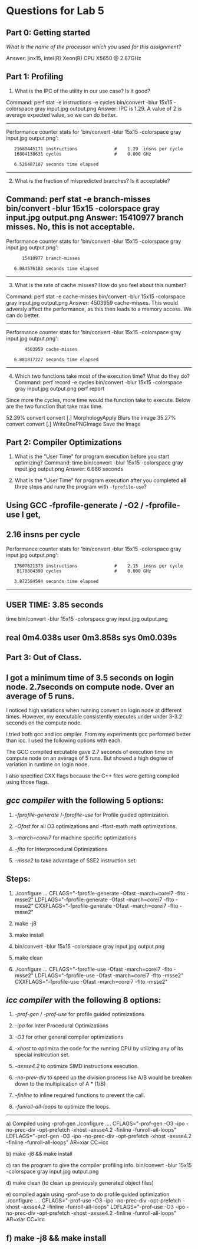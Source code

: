 # Questions for Lab 5


## Part 0: Getting started

*What is the name of the processor which you used for this assignment?*

Answer: jinx15, Intel(R) Xeon(R) CPU X5650 @ 2.67GHz




Part 1: Profiling
---------------------

1. What is the IPC of the utility in our use case? Is it good?

Command:	perf stat -e instructions -e cycles bin/convert -blur 15x15 -colorspace gray input.jpg output.png
Answer: IPC is 1.29. A value of 2 is average expected value, so we can do better.

------------------------------------------------------------------------------------------------
 Performance counter stats for 'bin/convert -blur 15x15 -colorspace gray input.jpg output.png':

       21680445171 instructions              #    1.29  insns per cycle        
       16804138631 cycles                    #    0.000 GHz                    

       6.526487107 seconds time elapsed
-------------------------------------------------------------------------------------------------

2. What is the fraction of mispredicted branches? Is it acceptable?

Command:	 perf stat -e branch-misses bin/convert -blur 15x15 -colorspace gray input.jpg output.png
Answer: 15410977 branch misses. No, this is not acceptable.
---------------------------------------------------------------------------------------------
 Performance counter stats for 'bin/convert -blur 15x15 -colorspace gray input.jpg output.png':

          15410977 branch-misses                                               

       6.084576183 seconds time elapsed
-----------------------------------------------------------------------------------------------

3. What is the rate of cache misses? How do you feel about this number?

Command: 	perf stat -e cache-misses bin/convert -blur 15x15 -colorspace gray input.jpg output.png
Answer: 4503959 cache-misses. This would adversly affect the performance, as this then leads to a memory access. We can do better.

-----------------------------------------------------------------------------------------------
 Performance counter stats for 'bin/convert -blur 15x15 -colorspace gray input.jpg output.png':

           4503959 cache-misses                                                

       6.881817227 seconds time elapsed
------------------------------------------------------------------------------------------------

4. Which two functions take most of the execution time? What do they do?
Command: perf record -e cycles bin/convert -blur 15x15 -colorspace gray input.jpg output.png
	 perf report

Since more the cycles, more time would the function take to execute. Below are the two function that take max time.

 52.39%  convert  convert             [.] MorphologyApply   Blurs the image
 35.27%  convert  convert             [.] WriteOnePNGImage  Save the Image



Part 2: Compiler Optimizations
------------------------------

1. What is the "User Time" for program execution before you start optimizing?
Command: time bin/convert -blur 15x15 -colorspace gray input.jpg output.png
Answer: 6.686 seconds

2. What is the "User Time" for program execution after you completed **all** three steps and rune the program with `-fprofile-use`?

Using GCC -fprofile-generate / -O2 / -fprofile-use I get, 
-------------------------------------------------
2.16  insns per cycle 
-------------------------------------------------------------------------------------------------
Performance counter stats for 'bin/convert -blur 15x15 -colorspace gray input.jpg output.png':

       17607621373 instructions              #    2.15  insns per cycle        
        8170804390 cycles                    #    0.000 GHz                    

       3.872584594 seconds time elapsed
------------------------------------------------------------------------------------------------

USER TIME: 3.85 seconds
----------------------------------------------------------------
time bin/convert -blur 15x15 -colorspace gray input.jpg output.png

real	0m4.038s
user	0m3.858s
sys	0m0.039s
-----------------------------------------------------------------

Part 3: Out of Class. 
--------------------

I got a minimum time of 3.5 seconds on login node. 2.7seconds on compute node. Over an average of 5 runs.
---------------------------------------------------------------------------------------------------------

I noticed high variations when running convert on login node at different times. However, my executable consistently executes
under under 3-3.2 seconds on the compute node.

I tried both gcc and icc ompiler. From my experiments gcc performed better than icc. I used the following options with each.

The GCC compiled excutable gave 2.7 seconds of execution time on compute node on an average of 5 runs. But showed a high 
degree of variation in runtime on login node.

I also specified CXX flags because the C++ files were getting compiled using those flags.

*gcc compiler* with the following 5 options:
--------------------------------------------

1. *-fprofile-generate* /*-fprofile-use* for Profile guided optimization.

2. *-Ofast* for all O3 optimizations and -ffast-math math optimizations.

3. *-march=corei7* for machine specific optimizations

4. *-flto* for Interprocedural Optimizations

5. *-msse2* to take advantage of SSE2 instruction set.

Steps: 
------

1. ./configure ... CFLAGS="-fprofile-generate -Ofast -march=corei7 -flto -msse2" LDFLAGS="-fprofile-generate -Ofast -march=corei7 -flto -msse2" CXXFLAGS="-fprofile-generate -Ofast -march=corei7 -flto -msse2"

2. make -j8

3. make install

4. bin/convert -blur 15x15 -colorspace gray input.jpg output.png

5. make clean

6. ./configure ... CFLAGS="-fprofile-use -Ofast -march=corei7 -flto -msse2" LDFLAGS="-fprofile-use -Ofast -march=corei7 -flto -msse2" CXXFLAGS="-fprofile-use -Ofast -march=corei7 -flto -msse2"

*icc compiler* with the following 8 options:
------------------------------------------------
1. *-prof-gen* / *-prof-use* for profile guided optimizations

2. *-ipo* for Inter Procedural Optimizations

3. *-O3* for other general compiler optimizations

4. *-xhost* to optimiza the code for the running CPU by utilizing any of its special instrcution set.

5. *-axsse4.2* to optimize SIMD instructions execution.

6. *-no-prev-div* to speed up the division process like A/B would be breaken down to the multiplication of A * (1/B)

7. *-finline* to inline required functions to prevent the call.

8. *-funroll-all-loops* to optimize the loops.


------------------------------------------------------

a) Compiled using -prof-gen
./configure ....  CFLAGS="-prof-gen -O3 -ipo -no-prec-div -opt-prefetch -xhost -axsse4.2 -finline -funroll-all-loops" LDFLAGS="-prof-gen -O3 -ipo -no-prec-div -opt-prefetch -xhost -axsse4.2 -finline -funroll-all-loops" AR=xiar CC=icc

b) make -j8 && 
make install

c) ran the program to give the compiler profiling info. 
bin/convert -blur 15x15 -colorspace gray input.jpg output.png

d) make clean (to clean up previously generated object files)

e) compiled again using -prof-use to do profile guided optimization
./configure ....  CFLAGS="-prof-use -O3 -ipo -no-prec-div -opt-prefetch -xhost -axsse4.2 -finline -funroll-all-loops" LDFLAGS="-prof-use -O3 -ipo -no-prec-div -opt-prefetch -xhost -axsse4.2 -finline -funroll-all-loops" AR=xiar CC=icc

f) make -j8 &&
make install
---------------------------------------------------------------
